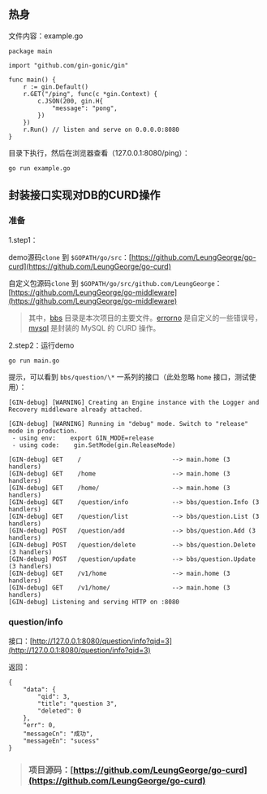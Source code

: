 ## 热身

文件内容：example.go

```
package main

import "github.com/gin-gonic/gin"

func main() {
    r := gin.Default()
    r.GET("/ping", func(c *gin.Context) {
        c.JSON(200, gin.H{
            "message": "pong",
        })
    })
    r.Run() // listen and serve on 0.0.0.0:8080
}
```

目录下执行，然后在浏览器查看（127.0.0.1:8080/ping）：

```
go run example.go
```

## 封装接口实现对DB的CURD操作

### 准备

1.step1：

demo源码`clone` 到 `$GOPATH/go/src`：[https://github.com/LeungGeorge/go-curd](https://github.com/LeungGeorge/go-curd)

自定义包源码`clone` 到 `$GOPATH/go/src/github.com/LeungGeorge`：[https://github.com/LeungGeorge/go-middleware](https://github.com/LeungGeorge/go-middleware)

> 其中，[bbs](https://github.com/LeungGeorge/go-middleware/tree/master/bbs) 目录是本次项目的主要文件。[errorno](https://github.com/LeungGeorge/go-middleware/tree/master/errorno) 是自定义的一些错误号，[mysql](https://github.com/LeungGeorge/go-middleware/tree/master/mysql) 是封装的 MySQL 的 CURD 操作。

2.step2：运行demo

```
go run main.go
```

提示，可以看到 `bbs/question/\*` 一系列的接口（此处忽略 `home` 接口，测试使用）：

```
[GIN-debug] [WARNING] Creating an Engine instance with the Logger and Recovery middleware already attached.

[GIN-debug] [WARNING] Running in "debug" mode. Switch to "release" mode in production.
 - using env:    export GIN_MODE=release
 - using code:    gin.SetMode(gin.ReleaseMode)

[GIN-debug] GET    /                         --> main.home (3 handlers)
[GIN-debug] GET    /home                     --> main.home (3 handlers)
[GIN-debug] GET    /home/                    --> main.home (3 handlers)
[GIN-debug] GET    /question/info            --> bbs/question.Info (3 handlers)
[GIN-debug] GET    /question/list            --> bbs/question.List (3 handlers)
[GIN-debug] POST   /question/add             --> bbs/question.Add (3 handlers)
[GIN-debug] POST   /question/delete          --> bbs/question.Delete (3 handlers)
[GIN-debug] POST   /question/update          --> bbs/question.Update (3 handlers)
[GIN-debug] GET    /v1/home                  --> main.home (3 handlers)
[GIN-debug] GET    /v1/home/                 --> main.home (3 handlers)
[GIN-debug] Listening and serving HTTP on :8080
```

### question/info

接口：[http://127.0.0.1:8080/question/info?qid=3](http://127.0.0.1:8080/question/info?qid=3)

返回：

```
{
    "data": {
        "qid": 3,
        "title": "question 3",
        "deleted": 0
    },
    "err": 0,
    "messageCn": "成功",
    "messageEn": "sucess"
}
```

> ### **项目源码：**[https://github.com/LeungGeorge/go-curd](https://github.com/LeungGeorge/go-curd)



